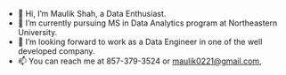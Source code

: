 - 👋 Hi, I’m Maulik Shah, a Data Enthusiast.
- 🌱 I’m currently pursuing MS in Data Analytics program at Northeastern University.
- 👀 I’m looking forward to work as a Data Engineer in one of the well developed company.
- 📫 You can reach me at 857-379-3524 or maulik0221@gmail.com,

<!---
Maulik212/Maulik212 is a ✨ special ✨ repository because its `README.md` (this file) appears on your GitHub profile.
You can click the Preview link to take a look at your changes.
--->
